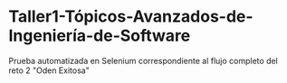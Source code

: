 # Taller1-Tópicos-Avanzados-de-Ingeniería-de-Software
Prueba automatizada en Selenium correspondiente al flujo completo del reto 2 "Oden Exitosa"
